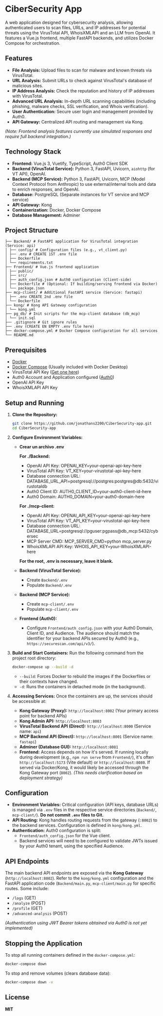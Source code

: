 # CiberSecurity App

A web application designed for cybersecurity analysis, allowing authenticated users to scan files, URLs, and IP addresses for potential threats using the VirusTotal API, WhoisXMLAPI and an LLM from OpenAI. It features a Vue.js frontend, multiple FastAPI backends, and utilizes Docker Compose for orchestration.

## Features

*   **File Analysis:** Upload files to scan for malware and known threats via VirusTotal.
*   **URL Analysis:** Submit URLs to check against VirusTotal's database of malicious sites.
*   **IP Address Analysis:** Check the reputation and history of IP addresses with VirusTotal.
*   **Advanced URL Analysis:** In-depth URL scanning capabilities (including phishing, malware checks, SSL verification, and Whois verification).
*   **User Authentication:** Secure user login and management provided by Auth0.
*   **API Gateway:** Centralized API routing and management via Kong.

*(Note: Frontend analysis features currently use simulated responses and require full backend integration.)*

## Technology Stack

*   **Frontend:** Vue.js 3, Vuetify, TypeScript, Auth0 Client SDK
*   **Backend (VirusTotal Service):** Python 3, FastAPI, Uvicorn, `aiohttp` (for VT API), OpenAI.
*   **Backend (MCP Service):** Python 3, FastAPI, Uvicorn, MCP (Model Context Protocol from Anthropic) to use external/internal tools and data to enrich responses, and OpenAI.
*   **Database:** PostgreSQL (Separate instances for VT service and MCP service)
*   **API Gateway:** Kong
*   **Containerization:** Docker, Docker Compose
*   **Database Management:** Adminer

## Project Structure
```
├── Backend/ # FastAPI application for VirusTotal integration (Service: api)
│ ├── config/ # Configuration files (e.g., vt_client.py)
│ ├── .env # CREATE 1ST .env file
│ ├── Dockerfile
│ └── requirements.txt
├── Frontend/ # Vue.js frontend application
│ ├── public/
│ ├── src/
│ ├── auth_config.json # Auth0 configuration (Client-side)
│ ├── Dockerfile # (Optional: If building/serving frontend via Docker)
│ └── package.json
├── mcp-client/ # Additional FastAPI service (Service: fastapi)
│ ├── .env CREATE 2nd .env file
│ └── Dockerfile
├── kong/ # Kong API Gateway configuration
│ └── kong.yml
├── pg_db/ # Init scripts for the mcp-client database (db_mcp)
│ └── init.sql
├── .gitignore # Git ignore rules
├── .env (CREATE EN EMPTY .env file here)
├── docker-compose.yml # Docker Compose configuration for all services
└── README.md
```

## Prerequisites

*   [Docker](https://docs.docker.com/get-docker/)
*   [Docker Compose](https://docs.docker.com/compose/install/) (Usually included with Docker Desktop)
*   VirusTotal API Key ([Get one here](https://developers.virustotal.com/reference/getting-started))
*   Auth0 Account and Application configured ([Auth0](https://auth0.com/))
*   OpenAI API Key
*   WhoisXMLAPI API Key

## Setup and Running

1.  **Clone the Repository:**
    ```bash
    git clone https://github.com/jonathans2200/CiberSecurity-app.git
    cd CiberSecurity-app
    ```

2.  **Configure Environment Variables:**

    *   **Crear un archivo .env**

        **For ./Backend:**
        *  OpenAI API Key:
        OPENAI_KEY=your-openai-api-key-here
        * VirusTotal API Key: 
        VT_KEY=your-virustotal-api-key-here
        * Database connection URL:
        DATABASE_URL_API=postgresql://postgres:postgres@db:5432/virustotaldb
        * Auth0 Client ID: 
        AUTH0_CLIENT_ID=your-auth0-client-id-here
        * Auth0 Domain:
        AUTH0_DOMAIN=your-auth0-domain-here

        **For ./mcp-client:**
        *  OpenAI API Key:
        OPENAI_API_KEY=your-openai-api-key-here
        * VirusTotal API Key: 
        VT_API_KEY=your-virustotal-api-key-here
        * Database connection URL:
        DATABASE_URL=postgresql://pguser:pgpass@db_mcp:5432/cybersec
        * MCP Server CMD: 
        MCP_SERVER_CMD=python mcp_server.py
        * WhoisXMLAPI API Key:
        WHOIS_API_KEY=your-WhoisXMLAPI-here

        **For the root, .env is necessary, leave it blank.**

    *   **Backend (VirusTotal Service):**
        *   Create `Backend/.env`
        *   Populate `Backend/.env`

    *   **Backend (MCP Service):**
        *   Create `mcp-client/.env`
        *   Populate `mcp-client/.env`

    *   **Frontend (Auth0):**
        *   Configure `Frontend/auth_config.json` with your Auth0 Domain, Client ID, and Audience. The audience should match the identifier for your backend APIs secured by Auth0 (e.g., `https://securescan.com/api/v3/`).

3.  **Build and Start Containers:**
    Run the following command from the project root directory:
    ```bash
    docker-compose up --build -d
    ```
    *   `--build`: Forces Docker to rebuild the images if the Dockerfiles or their contexts have changed.
    *   `-d`: Runs the containers in detached mode (in the background).

4.  **Accessing Services:**
    Once the containers are up, the services should be accessible at:
    *   **Kong Gateway (Proxy):** `http://localhost:8002` (Your primary access point for backend APIs)
    *   **Kong Admin API:** `http://localhost:8003`
    *   **VirusTotal Backend API (Direct):** `http://localhost:8000` (Service name: `api`)
    *   **MCP Backend API (Direct):** `http://localhost:8001` (Service name: `fastapi`)
    *   **Adminer (Database GUI):** `http://localhost:8081`
    *   **Frontend:** Access depends on how it's served. If running locally during development (e.g., `npm run serve` from `Frontend/`), it's often `http://localhost:5173` (Vite default) or `http://localhost:8080`. If served via Docker/Kong, it would likely be accessed through the Kong Gateway port (`8002`). *(This needs clarification based on deployment strategy)*

## Configuration

*   **Environment Variables:** Critical configuration (API keys, database URLs) is managed via `.env` files in the respective service directories (`Backend/`, `mcp-client/`). **Do not commit `.env` files to Git.**
*   **API Routing:** Kong handles routing requests from the gateway (`:8002`) to the backend services. Configuration is defined in `kong/kong.yml`.
*   **Authentication:** Auth0 configuration is split:
    *   `Frontend/auth_config.json` for the Vue client.
    *   Backend services will need to be configured to validate JWTs issued by your Auth0 tenant, using the specified Audience.

## API Endpoints

The main backend API endpoints are exposed via the **Kong Gateway** (`http://localhost:8002`). Refer to the `kong/kong.yml` configuration and the FastAPI application code (`Backend/main.py`, `mcp-client/main.py` for specific routes. Some include:

*   `/logs` (GET)
*   `/analyze` (POST)
*   `/profile` (GET)
*   `/advanced-analysis` (POST)

*(Authentication using JWT Bearer tokens obtained via Auth0 is not yet implemented)*

## Stopping the Application

To stop all running containers defined in the `docker-compose.yml`:

```bash
docker-compose down
```

To stop and remove volumes (clears database data):

```bash
docker-compose down -v
```

## License

**MIT**
